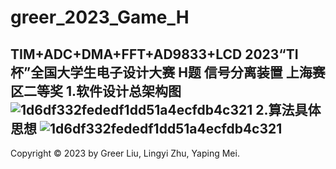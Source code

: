 # greer_2023_Game_H
TIM+ADC+DMA+FFT+AD9833+LCD
2023“TI杯”全国大学生电子设计大赛 H题 信号分离装置 上海赛区二等奖
1.软件设计总架构图
![1d6df332fededf1dd51a4ecfdb4c321](https://github.com/greerrrr5/greer_2023_Game_H/assets/101702876/62f24398-3918-4897-9fd6-37bf180f1a36)
2.算法具体思想
![1d6df332fededf1dd51a4ecfdb4c321](https://github.com/greerrrr5/greer_2023_Game_H/assets/101702876/45958051-5859-45e7-a560-00ad611a5db2)
--
Copyright © 2023 by Greer Liu, Lingyi Zhu, Yaping Mei.
